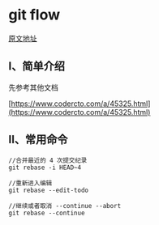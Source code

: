 # git flow
[原文地址](https://github.com/penghcn/start/blob/master/git/git-rebase.md)

## I、简单介绍
先参考其他文档 

[https://www.codercto.com/a/45325.html](https://www.codercto.com/a/45325.html)

## II、常用命令

    //合并最近的 4 次提交纪录
    git rebase -i HEAD~4

    //重新进入编辑
    git rebase --edit-todo

    //继续或者取消 --continue --abort
    git rebase --continue



